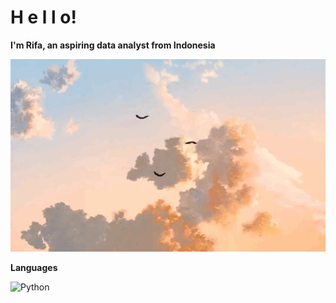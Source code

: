 # H e l l o!
**I'm Rifa, an aspiring data analyst from Indonesia**

![gif](/assets/original.gif)

**Languages**

![Python](https://img.shields.io/badge/-Python-000?&logo=Python)

